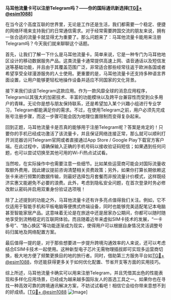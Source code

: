 **马耳他流量卡可以注册Telegram吗？——你的国际通讯新选择[[TG💪+ @esim1088](https://t.me/s/esim1088)]**

在当今这个高度互联的世界里，无论是工作还是生活，我们都需要一个稳定、便捷的网络环境来支持我们的日常通信需求。对于经常需要跨国交流的朋友来说，拥有一张合适的流量卡就显得尤为重要了。那么问题来了：马耳他流量卡能用来注册Telegram吗？今天我们就来聊聊这个话题。

首先，让我们了解一下什么是马耳他流量卡。简单来说，它是一种专门为马耳他地区设计的移动数据服务产品。这类流量卡通常提供高速上网、语音通话以及短信发送等基础功能，并且由于其覆盖范围广泛，非常适合那些经常往返于欧洲各国或者希望享受全球漫游服务的人士使用。更重要的是，马耳他流量卡还支持多种语言界面设置，让用户能够更轻松地操作设备并适应不同国家的文化背景。

接下来我们谈谈Telegram这款应用。作为一款风靡全球的消息应用程序，Telegram以其强大的加密技术、丰富的功能模块以及跨平台兼容性而受到众多用户的青睐。无论你是想与朋友保持联系，还是希望加入某个兴趣小组进行专业学习，Telegram都能满足你的需求。不过，在使用Telegram之前，用户必须先完成账号注册步骤，而这一步骤可能会因为地理位置限制而变得复杂起来。

回到正题，马耳他流量卡是否真的能够用于注册Telegram呢？答案是肯定的！只要你的手机已经成功激活了该流量卡，并且保证网络连接正常，那么就可以顺利打开浏览器访问Telegram官网或者直接通过App Store / Google Play下载官方客户端。在此过程中，请确保输入正确的手机号码以接收验证码短信；如果遇到任何问题，也可以尝试切换至其他可用的Wi-Fi热点试试看。

当然啦，在实际操作中也需要注意一些细节。比如某些运营商可能会对国际流量收取额外费用，因此建议提前咨询清楚相关资费政策；另外，如果你打算长期依赖这张卡来进行频繁的数据传输，则最好选择包月套餐而非按流量计价模式，这样既经济实惠又能避免不必要的浪费。此外，考虑到隐私安全问题，在首次登录时务必修改默认密码并启用双重身份验证选项哦！

除了上述提到的功能之外，马耳他流量卡还有许多亮点值得我们关注。例如，它不仅适用于智能手机和平板电脑等便携式终端设备，同时也能够完美适配笔记本电脑甚至智能家居产品。这意味着无论是在旅途中还是居家办公期间，你都可以随时随地享受到流畅稳定的互联网体验。而且随着近年来虚拟SIM卡技术的发展，“一卡多号”、“随心换区”等功能逐渐成为现实，使得用户可以根据自身情况灵活调整号码归属地及网络配置方案。

最后值得一提的是，对于那些想要进一步提升跨境沟通效率的人来说，还可以考虑结合ESIM卡技术一起使用。这种新型电子芯片无需物理插拔即可实现多运营商切换，极大地方便了频繁更换目的地的旅行者。同时，借助第三方服务平台如[TG💪+ @esim1088](https://t.me/s/esim1088)，你还能获得更多关于如何优化配置、节省开支等方面的实用技巧。

综上所述，马耳他流量卡确实可以用来注册Telegram，并且凭借其出色的性能表现和多样化应用场景，已经成为越来越多国际友人的首选工具之一。如果你也在寻找一种高效可靠的跨境通讯解决方案，不妨试试看吧！相信它会给你带来意想不到的好成绩。[[TG💪+ @esim1088](https://t.me/s/esim1088) ![Image](https://i.postimg.cc/4NQfJmqS/Snipaste-2025-05-13-00-14-12.png)]